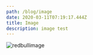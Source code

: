 ```yaml
---
path: /blog/image
date: 2020-03-11T07:19:17.444Z
title: Image
description: image test
---
```

![redbullimage](/assets/flowchart.jpg "redbull")